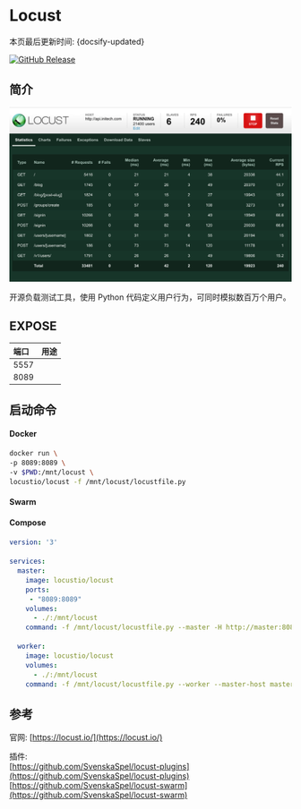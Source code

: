 # Locust

本页最后更新时间: {docsify-updated}

[![GitHub Release](https://img.shields.io/github/release/locustio/locust.svg)](https://github.com/locustio/locust/releases/latest)

## 简介

![Locust](../../images/locust.png)

开源负载测试工具，使用 Python 代码定义用户行为，可同时模拟数百万个用户。

## EXPOSE

| 端口 | 用途 |
| :--- | :--- |
| 5557 |  |
| 8089 |  |



## 启动命令

<!-- tabs:start -->
#### **Docker**
```bash
docker run \
-p 8089:8089 \
-v $PWD:/mnt/locust \
locustio/locust -f /mnt/locust/locustfile.py
```


#### **Swarm**



#### **Compose**
```yaml
version: '3'

services:
  master:
    image: locustio/locust
    ports:
     - "8089:8089"
    volumes:
      - ./:/mnt/locust
    command: -f /mnt/locust/locustfile.py --master -H http://master:8089
  
  worker:
    image: locustio/locust
    volumes:
      - ./:/mnt/locust
    command: -f /mnt/locust/locustfile.py --worker --master-host master
```

<!-- tabs:end -->



## 参考

官网: [https://locust.io/](https://locust.io/)

插件:  
[https://github.com/SvenskaSpel/locust-plugins](https://github.com/SvenskaSpel/locust-plugins)  
[https://github.com/SvenskaSpel/locust-swarm](https://github.com/SvenskaSpel/locust-swarm)

